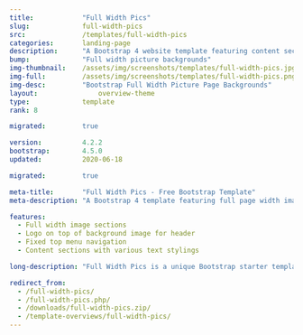 ```yaml
---
title:            "Full Width Pics"
slug:             full-width-pics
src:              /templates/full-width-pics
categories:       landing-page
description:      "A Bootstrap 4 website template featuring content sections with full page width image backgrounds"
bump:             "Full width picture backgrounds"
img-thumbnail:    /assets/img/screenshots/templates/full-width-pics.jpg
img-full:         /assets/img/screenshots/templates/full-width-pics.png
img-desc:         "Bootstrap Full Width Picture Page Backgrounds"
layout:		    	  overview-theme
type:             template
rank: 8

migrated:         true

version:          4.2.2
bootstrap:        4.5.0
updated:          2020-06-18

migrated:         true

meta-title:       "Full Width Pics - Free Bootstrap Template"
meta-description: "A Bootstrap 4 template featuring full page width image backgrounds. All Start Bootstrap templates are free to download and open source."

features:
  - Full width image sections
  - Logo on top of background image for header
  - Fixed top menu navigation
  - Content sections with various text stylings

long-description: "Full Width Pics is a unique Bootstrap starter template for a landing page or a one page website. It features full width image sections with an option to include a logo in the header along with other custom design elements."

redirect_from:
  - /full-width-pics/
  - /full-width-pics.php/
  - /downloads/full-width-pics.zip/
  - /template-overviews/full-width-pics/
---
```

